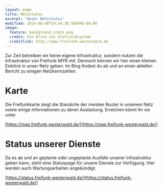 ```yaml
---
layout: page
title: Netzstatus
excerpt: "Unser Netzstatus"
modified: 2014-08-08T19:44:38.564948-04:00
image:
  feature: background_stats.png
  credit: Ein Blick ins Statistiksystem
  creditlink: http://www.freifunk-westerwald.de
---
```


Zur Zeit betreiben wir keine eigene Infrastruktur, sondern nutzen die Infrastruktur von Freifunk-MYK mit. Dennoch können wir hier einen kleinen Einblick in unser Netz geben. Im Blog findest du ab und an einen aktellen Bericht zu einigen Netzkennzahlen. 


# Karte
Die Freifunkkarte zeigt die Standorte der meisten Router in unserem Netz sowie einige Informationen zu deren Auslastung. Erreichen könnt ihr sie unter

[https://map.freifunk-westerwald.de/](https://map.freifunk-westerwald.de/)

# Status unserer Dienste
Da es ab und an geplante oder ungeplante Ausfälle unserer Infrastruktur geben kann, steht eine Statuspage für unsere Dienste zur Verfügung. Hier werden auch Wartungsarbeiten angekündigt.

[https://status.freifunk-westerwald.de/](https://status.freifunk-westerwald.de/)
